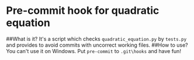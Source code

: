 # Pre-commit hook for quadratic equation
##What is it?
It's a script which checks `quadratic_equation.py` by `tests.py` and provides to avoid commits with uncorrect working files.
##How to use?
You can't use it on Windows.
Put `pre-commit` to `.git\hooks` and have fun! 